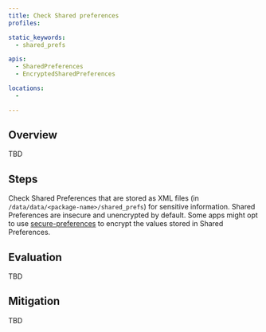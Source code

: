 ```yaml
---
title: Check Shared preferences
profiles:

static_keywords:
  - shared_prefs

apis:
  - SharedPreferences
  - EncryptedSharedPreferences

locations:
  - 

---
```


## Overview

TBD

## Steps

Check Shared Preferences that are stored as XML files (in `/data/data/<package-name>/shared_prefs`) for sensitive information. Shared Preferences are insecure and unencrypted by default. Some apps might opt to use [secure-preferences](https://github.com/scottyab/secure-preferences "Secure-preferences encrypts the values of Shared Preferences") to encrypt the values stored in Shared Preferences.

## Evaluation

TBD

## Mitigation

TBD
